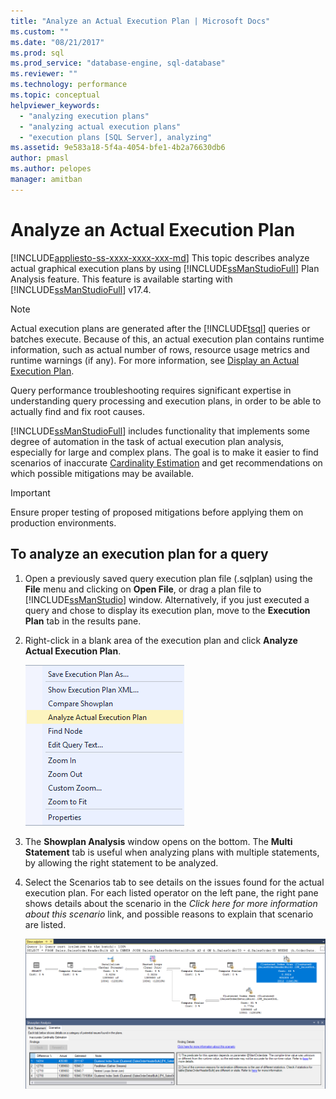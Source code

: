 ```yaml
---
title: "Analyze an Actual Execution Plan | Microsoft Docs"
ms.custom: ""
ms.date: "08/21/2017"
ms.prod: sql
ms.prod_service: "database-engine, sql-database"
ms.reviewer: ""
ms.technology: performance
ms.topic: conceptual
helpviewer_keywords: 
  - "analyzing execution plans"
  - "analyzing actual execution plans"
  - "execution plans [SQL Server], analyzing"
ms.assetid: 9e583a18-5f4a-4054-bfe1-4b2a76630db6
author: pmasl
ms.author: pelopes
manager: amitban
---
```

# Analyze an Actual Execution Plan
[!INCLUDE[appliesto-ss-xxxx-xxxx-xxx-md](../../includes/appliesto-ss-xxxx-xxxx-xxx-md.md)]
This topic describes analyze actual graphical execution plans by using [!INCLUDE[ssManStudioFull](../../includes/ssmanstudiofull-md.md)] Plan Analysis feature. This feature is available starting with [!INCLUDE[ssManStudioFull](../../includes/ssmanstudiofull-md.md)] v17.4.

> [!NOTE]
> Actual execution plans are generated after the [!INCLUDE[tsql](../../includes/tsql-md.md)] queries or batches execute. Because of this, an actual execution plan contains runtime information, such as actual number of rows, resource usage metrics and runtime warnings (if any). For more information, see [Display an Actual Execution Plan](../../relational-databases/performance/display-an-actual-execution-plan.md).
  
Query performance troubleshooting requires significant expertise in understanding query processing and execution plans, in order to be able to actually find and fix root causes.

[!INCLUDE[ssManStudioFull](../../includes/ssmanstudiofull-md.md)] includes functionality that implements some degree of automation in the task of actual execution plan analysis, especially for large and complex plans. The goal is to make it easier to find scenarios of inaccurate [Cardinality Estimation](../../relational-databases/performance/cardinality-estimation-sql-server.md) and get recommendations on which possible mitigations may be available.

> [!IMPORTANT]
> Ensure proper testing of proposed mitigations before applying them on production environments.
  
## To analyze an execution plan for a query  
  
1.  Open a previously saved query execution plan file (.sqlplan) using the **File** menu and clicking on **Open File**, or drag a plan file to [!INCLUDE[ssManStudio](../../includes/ssManStudio-md.md)] window. Alternatively, if you just executed a query and chose to display its execution plan, move to the **Execution Plan** tab in the results pane. 

2.  Right-click in a blank area of the execution plan and click **Analyze Actual Execution Plan**. 

    ![Right-click Analyze Actual Execution Plan](../../relational-databases/performance/media/plananalysismenuoption.png "Right-click Analyze Actual Execution Plan")   

3.  The **Showplan Analysis** window opens on the bottom. The **Multi Statement** tab is useful when analyzing plans with multiple statements, by allowing the right statement to be analyzed.

4.  Select the Scenarios tab to see details on the issues found for the actual execution plan. For each listed operator on the left pane, the right pane shows details about the scenario in the *Click here for more information about this scenario* link, and possible reasons to explain that scenario are listed.

    ![Execution Plan Analysis results](../../relational-databases/performance/media/plananalysis-scenarios.png "Execution Plan Analysis results") 
